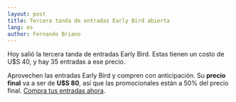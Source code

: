 ```yaml
---
layout: post
title: Tercera tanda de entradas Early Bird abierta
lang: es
author: Fernando Briano
---
```

Hoy salió la tercera tanda de entradas Early Bird. Estas tienen un costo de U$S 40, y hay 35 entradas a ese precio.

Aprovechen las entradas Early Bird y compren con anticipación. Su **precio final** va a ser de **U$S 80**, así que las promocionales están a 50% del precio final. [Compra tus entradas ahora](http://rubyconfuy2013.eventbrite.com/).

